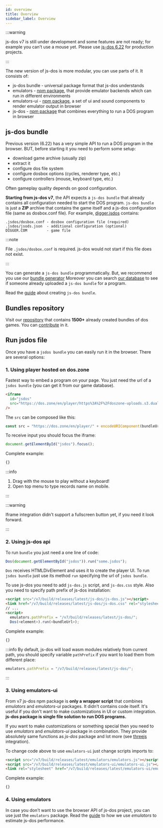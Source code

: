 ```yaml
---
id: overview
title: Overview 
sidebar_label: Overview 
---
```


:::warning

js-dos v7 is still under development and some features are not ready;
for example you can't use a mouse yet. Please use [js-dos 6.22](https://js-dos.com) for production
projects.

:::

The new version of js-dos is more modular, you can use parts of it. It consists of:
* js-dos bundle - universal package format that js-dos understands
* emulators - [npm package](https://www.npmjs.com/package/emulators), that provide emulator backends which can run in different environments
* emulators-ui - [npm package](https://www.npmjs.com/package/emulators-ui), a set of ui and sound components to render emulator output in browser
* js-dos - [npm package](https://www.npmjs.com/package/js-dos/v/beta) that combines everything to run a DOS program in browser

## js-dos bundle

Previous version (6.22) has a very simple API to run a DOS program in the browser. BUT, before starting it you need to perform some setup:
* download game archive (usually zip)
* extract it
* configure dos file system
* configure dosbox options (cycles, renderer type, etc.)
* configure controllers (mouse, keyboard type, etc.)

Often gameplay quality depends on good configuration.

**Starting from js-dos v7**, the API expects a `js-dos bundle` that already contains all configuration needed to start the DOS program.
`js-dos bundle` is just a **ZIP** archive that contains the game itself and a js-dos configuration file (same as dosbox.conf file). 
For example, [digger.jsdos](https://talks.dos.zone/t/digger-may-06-1999/1922) contains: 
```
.jsdos/dosbox.conf - dosbox configuration file (required)
.jsdos/jsods.json  - additional configuration (optional)
DIGGER.COM         - game file
```

:::note

File `.jsdos/dosbox.conf` is required. js-dos would not start if this file does not exist.

:::

You can generate a `js-dos bundle` programmatically. But, we recommend you use our [bundle generator](https://dos.zone/en/studio)
Moreover you can search [our database](https://talks.dos.zone/search?expanded=true&q=%23rep%20tags%3Ajsdos) to see if someone already uploaded a `js-dos bundle` for a program.

Read the [guide](game-studio) about creating `js-dos bundle`.

## Bundles repository

Visit our [repository](https://talks.dos.zone/t/collections/44653) that contains **1500+** already created bundles of dos games. You can [contribute](https://talks.dos.zone/t/read-first/44582) in it.

## Run jsdos file

Once you have a `jsdos bundle` you can easily run it in the browser. There are several options:

### 1. Using player hosted on dos.zone

Fastest way to embed a program on your page. You just need the url of a `jsdos bundle` (you can get it from our game database).

```html
<iframe
  id="jsdos"
  src="https://dos.zone/en/player/https%3A%2F%2Fdoszone-uploads.s3.dualstack.eu-central-1.amazonaws.com%2Foriginal%2F2X%2F5%2F5c63f84bae9688046b9a7c0a9f1f1c8904616052.jsdos"
/>
```

The `src` can be composed like this:

```js
const src = "https://dos.zone/en/player/" + encodeURIComponent(bundleUrl);
```

To receive input you should focus the iframe:
```js
document.getElementById("jsdos").focus();
```

Complete example:

```html title="examples/iframe.html"
{}
```

:::info

1. Drag with the mouse to play without a keyboard!
2. Open top menu to type records name on mobile.

:::

:::warning

Iframe integration didn't support a fullscreen button yet, if you need it look forward.

:::

### 2. Using js-dos api

To run `bundle` you just need a one line of code:

```js
Dos(document.getElementById("jsdos")).run("some.jsdos");
```

`Dos` receives HTMLDivElement and uses it to create the player UI. To run `jsdos bundle`
just use its method `run` specifying the url of `jsdos bundle`.

To use js-dos you need to add `js-dos.js` script, and `js-dos.css` style.
Also you need to specify path prefix of js-dos installation:

```html
<script src="/v7/build/releases/latest/js-dos/js-dos.js"></script>
<link href="/v7/build/releases/latest/js-dos/js-dos.css" rel="stylesheet">
// ...
<script>
  emulators.pathPrefix = "/v7/build/releases/latest/js-dos/";
  Dos(<element>).run(<bundleUrl>);
```

Complete example:

```html title="examples/dos.html"
{}
```

:::info
By default, js-dos will load wasm modules relatively from current path,
you should specify variable `pathPrefix` if you want to load them from different place:
```js
emulators.pathPrefix = "/v7/build/releases/latest/js-dos/";
```
:::

###  3. Using emulators-ui

From v7 js-dos npm package is **only a wrapper script** that combines *emulators* and *emulators-ui* packages. It didn't contains
code itself. It's useful if you don't want to make customizations in UI or custom integration. **js-dos package is single
file solution to run DOS programs.**

If you want to make customizations or something special then you need to use *emulators* and  *emulators-ui* package in combination.
They provide absolutely same functions as *js-dos* package and lot more (see [threejs](threejs.md) integration).

To change code above to use `emulators-ui` just change scripts imports to:
```html
<script src="/v7/build/releases/latest/emulators/emulators.js"></script>
<script src="/v7/build/releases/latest/emulators-ui/emulators-ui.js"></script>
<link rel="stylesheet" href="/v7/build/releases/latest/emulators-ui/emulators-ui.css">
```


Complete example:

```html title="examples/ui-dos.html"
{}
```

###  4. Using emulators

In case you don't want to use the browser API of js-dos project, you can use just the `emulators` package. Read the [guide](estimating-performance.md) to how we use *emulators* to estimate js-dos performance.
